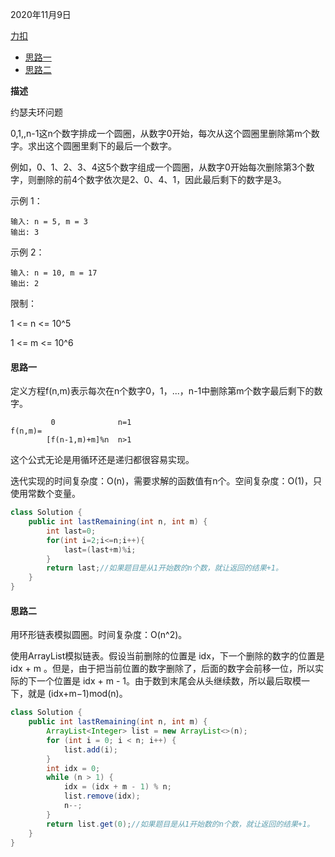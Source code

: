 2020年11月9日

[力扣](https://leetcode-cn.com/problems/yuan-quan-zhong-zui-hou-sheng-xia-de-shu-zi-lcof/)

- [思路一](#思路一)
- [思路二](#思路二)

**描述**

约瑟夫环问题

0,1,,n-1这n个数字排成一个圆圈，从数字0开始，每次从这个圆圈里删除第m个数字。求出这个圆圈里剩下的最后一个数字。

例如，0、1、2、3、4这5个数字组成一个圆圈，从数字0开始每次删除第3个数字，则删除的前4个数字依次是2、0、4、1，因此最后剩下的数字是3。

示例 1：
```
输入: n = 5, m = 3
输出: 3
```
示例 2：
```
输入: n = 10, m = 17
输出: 2
```
限制：

1 <= n <= 10^5

1 <= m <= 10^6

#### 思路一

定义方程f(n,m)表示每次在n个数字0，1，...，n-1中删除第m个数字最后剩下的数字。
```
         0              n=1
f(n,m)=
        [f(n-1,m)+m]%n  n>1
```
这个公式无论是用循环还是递归都很容易实现。

迭代实现的时间复杂度：O(n)，需要求解的函数值有n个。空间复杂度：O(1)，只使用常数个变量。
```java
class Solution {
    public int lastRemaining(int n, int m) {
        int last=0;
        for(int i=2;i<=n;i++){
            last=(last+m)%i;
        }
        return last;//如果题目是从1开始数的n个数，就让返回的结果+1。
    }
}
```

#### 思路二

用环形链表模拟圆圈。时间复杂度：O(n^2)。

使用ArrayList模拟链表。假设当前删除的位置是 idx，下一个删除的数字的位置是 idx + m 。但是，由于把当前位置的数字删除了，后面的数字会前移一位，所以实际的下一个位置是 idx + m - 1。由于数到末尾会从头继续数，所以最后取模一下，就是 (idx+m−1)mod(n)。
```java
class Solution {
    public int lastRemaining(int n, int m) {
        ArrayList<Integer> list = new ArrayList<>(n);
        for (int i = 0; i < n; i++) {
            list.add(i);
        }
        int idx = 0;
        while (n > 1) {
            idx = (idx + m - 1) % n;
            list.remove(idx);
            n--;
        }
        return list.get(0);//如果题目是从1开始数的n个数，就让返回的结果+1。
    }
}
```
